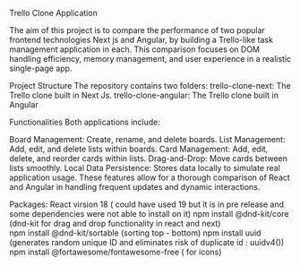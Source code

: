 Trello Clone Application

The aim of this project is to compare the performance of two popular frontend technologies Next js and Angular, by building a Trello-like task management application in each. This comparison focuses on DOM handling efficiency, memory management, and user experience in a realistic single-page app.

Project Structure
The repository contains two folders:
trello-clone-next: The Trello clone built in Next Js.
trello-clone-angular: The Trello clone built in Angular

Functionalities
Both applications include:

Board Management: Create, rename, and delete boards.
List Management: Add, edit, and delete lists within boards.
Card Management: Add, edit, delete, and reorder cards within lists.
Drag-and-Drop: Move cards between lists smoothly.
Local Data Persistence: Stores data locally to simulate real application usage.
These features allow for a thorough comparison of React and Angular in handling frequent updates and dynamic interactions.

Packages:
React virsion 18 ( could have used 19 but it is in pre release and some dependencies were not able to install on it)
npm install @dnd-kit/core  (dnd-kit for drag and drop functionality in react and next)  
npm install @dnd-kit/sortable (sorting top - bottom)
npm install uuid (generates random unique ID and eliminates risk of duplicate id : uuidv4())
npm install @fortawesome/fontawesome-free  ( for icons)
